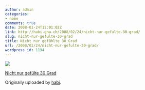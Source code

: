 ```yaml
---
author: admin
categories:
- none
comments: true
date: 2008-02-24T12:01:02Z
link: http://habi.gna.ch/2008/02/24/nicht-nur-gefulte-30-grad/
slug: nicht-nur-gefulte-30-grad
title: Nicht nur gefühlte 30 Grad
url: /2008/02/24/nicht-nur-gefulte-30-grad/
wordpress_id: 1194
---
```


[![](http://farm4.static.flickr.com/3205/2288360350_83f5dcff0e_m.jpg)](http://www.flickr.com/photos/habi/2288360350/)
   

 
  [Nicht nur gefülte 30 Grad](http://www.flickr.com/photos/habi/2288360350/)
    

  Originally uploaded by [habi](http://www.flickr.com/people/habi/).
 




  

